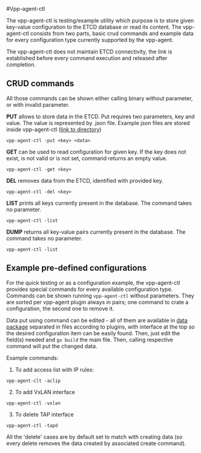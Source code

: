 #Vpp-agent-ctl

The vpp-agent-ctl is testing/example utility which purpose is to store given key-value configuration to the ETCD database or read its content. The vpp-agent-ctl consists from two parts, basic crud commands and example data for every configuration type currently supported by the vpp-agent. 

The vpp-agent-ctl does not maintain ETCD connectivity, the link is established before every command execution and released after completion.

## CRUD commands

All those commands can be shown either calling binary without parameter, or with invalid parameter.

**PUT** allows to store data in the ETCD. Put requires two parameters, key and value. The value is represented by .json file. Example json files are stored inside vpp-agent-ctl ([link to directory](json))

```
vpp-agent-ctl -put <key> <data>
```

**GET** can be used to read configuration for given key. If the key does not exist, is not valid or is not set, command returns an empty value.

```
vpp-agent-ctl -get <key>
```

**DEL** removes data from the ETCD, identified with provided key. 

```
vpp-agent-ctl -del <key>
```

**LIST** prints all keys currently present in the database. The command takes no parameter.

 ```
 vpp-agent-ctl -list
 ```
 
**DUMP** returns all key-value pairs currently present in the database. The command takes no parameter.
 
```
vpp-agent-ctl -list
```

## Example pre-defined configurations

For the quick testing or as a configuration example, the vpp-agent-ctl provides special commands for every available configuration type. Commands can be shown running `vpp-agent-ctl` without parameters. They are sorted per vpp-agent plugin always in pairs; one command to crate a configuration, the second one to remove it. 

Data put using command can be edited - all of them are available in [data package](data) separated in files according to plugins, with interface at the top so the desired configuration item can be easily found. Then, just edit the field(s) needed and `go build` the main file. Then, calling respective command will put the changed data.

Example commands:

1. To add access list with IP rules:

```
vpp-agent-clt -aclip
``` 

2. To add VxLAN interface

```
vpp-agent-ctl -vxlan
```

3. To delete TAP interface

```
vpp-agent-ctl -tapd
```

All the 'delete' cases are by default set to match with creating data (so every delete removes the data created by associated create command).